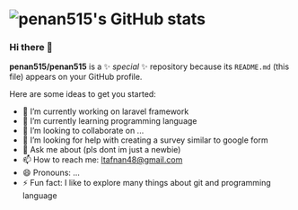
# ![penan515's GitHub stats](https://github-readme-stats.vercel.app/api?username=penan515&count_private=true&show_icons=true&theme=radical&count_private_prs=true&count_issues=true&stargazers=true&followers=true&totalRepos=true)

### Hi there 👋


**penan515/penan515** is a ✨ _special_ ✨ repository because its `README.md` (this file) appears on your GitHub profile.

Here are some ideas to get you started:

- 🔭 I’m currently working on laravel framework
- 🌱 I’m currently learning programming language
- 👯 I’m looking to collaborate on ...
- 🤔 I’m looking for help with creating a survey similar to google form
- 💬 Ask me about (pls dont im just a newbie)
- 📫 How to reach me: ltafnan48@gmail.com
- 😄 Pronouns: ...
- ⚡ Fun fact: I like to explore many things about git and programming language
